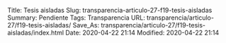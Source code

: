 Title: Tesis aisladas
Slug: transparencia-articulo-27-f19-tesis-aisladas
Summary: Pendiente
Tags: Transparencia
URL: transparencia/articulo-27/f19-tesis-aisladas/
Save_As: transparencia/articulo-27/f19-tesis-aisladas/index.html
Date: 2020-04-22 21:14
Modified: 2020-04-22 21:14


